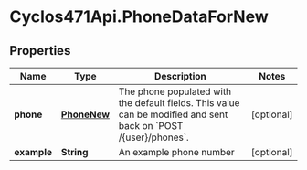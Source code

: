 # Cyclos471Api.PhoneDataForNew

## Properties
Name | Type | Description | Notes
------------ | ------------- | ------------- | -------------
**phone** | [**PhoneNew**](PhoneNew.md) | The phone populated with the default fields. This value can be modified and sent back on &#x60;POST /{user}/phones&#x60;.  | [optional] 
**example** | **String** | An example phone number | [optional] 


